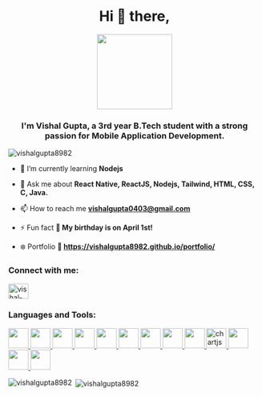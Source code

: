 <h1 align="center">Hi 👋 there,</h1>

<div align="center">
  <img height="150" src="https://camo.githubusercontent.com/62da68eb62b1e5f175f7d1f0191dd89a653d7908feb22d37d4a0ab07365d6791/68747470733a2f2f6d656469612e67697068792e636f6d2f6d656469612f4d3967624264396e6244724f5475314d71782f67697068792e676966"  />
</div>


<h3 align="center">I'm Vishal Gupta, a 3rd year B.Tech student with a strong passion for Mobile Application Development.</h3>

<p align="left"> <img src="https://komarev.com/ghpvc/?username=vishalgupta8982&label=Profile%20views&color=0e75b6&style=flat" alt="vishalgupta8982" /> </p>

- 🌱 I’m currently learning **Nodejs**

- 💬 Ask me about **React Native, ReactJS, Nodejs, Tailwind, HTML, CSS, C, Java.**

- 📫 How to reach me **vishalgupta0403@gmail.com**

- ⚡ Fun fact **🎉 My birthday is on April 1st!**

- ❄️ Portfolio **🎯 https://vishalgupta8982.github.io/portfolio/**

<h3 align="left">Connect with me:</h3>
<p align="left">
<a href="https://linkedin.com/in/vishal-gupta-b027b422a" target="blank"><img align="center" src="https://raw.githubusercontent.com/rahuldkjain/github-profile-readme-generator/master/src/images/icons/Social/linked-in-alt.svg" alt="vishal-gupta-b027b422a" height="30" width="40" /></a>
</p>

<h3 align="left">Languages and Tools:</h3>
<p align="left">
   <a href="https://reactnative.dev/" target="_blank" rel="noreferrer">  
            <img src="https://cdn.jsdelivr.net/gh/devicons/devicon/icons/react/react-original.svg" width="40" height="40" />
          </a>
   <a href="https://reactjs.org/" target="_blank" rel="noreferrer">  
            <img src="https://cdn.jsdelivr.net/gh/devicons/devicon/icons/react/react-original-wordmark.svg" width="40" height="40" />
           </a>
  <a href="https://nodejs.org" target="_blank" rel="noreferrer">  
            <img src="https://cdn.jsdelivr.net/gh/devicons/devicon/icons/nodejs/nodejs-original.svg" width="40" height="40" />
           </a> 
  <a href="https://www.java.com" target="_blank" rel="noreferrer">  
            <img src="https://cdn.jsdelivr.net/gh/devicons/devicon/icons/java/java-original-wordmark.svg" width="40" height="40" />
           </a>
  <a href="https://developer.mozilla.org/en-US/docs/Web/JavaScript" target="_blank" rel="noreferrer"> 
            <img src="https://cdn.jsdelivr.net/gh/devicons/devicon/icons/javascript/javascript-original.svg" width="40" height="40" />
           </a>  
    <a href="https://redux.js.org" target="_blank" rel="noreferrer">  
            <img src="https://cdn.jsdelivr.net/gh/devicons/devicon/icons/redux/redux-original.svg" width="40" height="40" />
           </a>
   <a href="https://tailwindcss.com/" target="_blank" rel="noreferrer">  
            <img src="www.vectorlogo.zone/logos/tailwindcss/tailwindcss-icon.svg"  width="40" height="40"/>
           </a> 
  <a href="https://www.mongodb.com/" target="_blank" rel="noreferrer">  
            <img src="https://cdn.jsdelivr.net/gh/devicons/devicon/icons/mongodb/mongodb-plain-wordmark.svg" width="40" height="40" />
           </a> 
  <a href="https://www.cprogramming.com/" target="_blank" rel="noreferrer"> 
            <img src="https://cdn.jsdelivr.net/gh/devicons/devicon/icons/c/c-original.svg" width="40" height="40" />
           </a> <a href="https://www.chartjs.org" target="_blank" rel="noreferrer"> 
             <img src="https://www.chartjs.org/media/logo-title.svg" alt="chartjs" width="40" height="40"/> </a> <a href="https://www.w3schools.com/css/" target="_blank" rel="noreferrer"> 
            <img src="https://cdn.jsdelivr.net/gh/devicons/devicon/icons/css3/css3-original.svg" width="40" height="40"  />
           </a><a href="https://git-scm.com/" target="_blank" rel="noreferrer">
            <img src="https://cdn.jsdelivr.net/gh/devicons/devicon/icons/git/git-plain-wordmark.svg" width="40" height="40" />
           </a> <a href="https://www.w3.org/html/" target="_blank" rel="noreferrer">  
            <img src="https://cdn.jsdelivr.net/gh/devicons/devicon/icons/html5/html5-plain-wordmark.svg" width="40" height="40" />
           </a>      </p>

<p><img align="left" src="https://github-readme-stats.vercel.app/api/top-langs?username=vishalgupta8982&show_icons=true&locale=en&layout=compact" alt="vishalgupta8982" /></p>

<p>&nbsp;<img align="center" src="https://github-readme-stats.vercel.app/api?username=vishalgupta8982&show_icons=true&locale=en" alt="vishalgupta8982" /></p>
